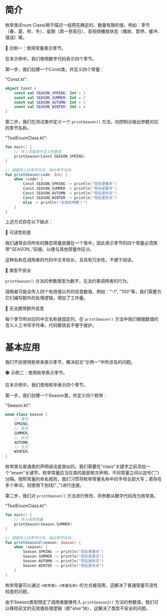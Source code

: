 # 简介
枚举类(Enum Class)用于描述一组预先确定的、数量有限的值，例如：季节（春、夏、秋、冬）、星期（周一至周日）、音视频播放状态（播放、暂停、缓冲、错误）等。

🔴 示例一：使用常量表示季节。

在本示例中，我们使用数字代码表示四个季节。

第一步，我们创建一个Const类，并定义四个常量：

"Const.kt":

```kotlin
object Const {
    const val SEASON_SPRING: Int = 1
    const val SEASON_SUMMER: Int = 2
    const val SEASON_AUTUMN: Int = 3
    const val SEASON_WINTER: Int = 4
}
```

第二步，我们在测试类中定义一个 `printSeason()` 方法，向控制台输出参数对应的季节名称。

"TestEnumClass.kt":

```kotlin
fun main() {
    // 传入常量类中定义的数值
    printSeason(Const.SEASON_SPRING)
}

// 根据传入的季节代号，输出季节名称。
fun printSeason(code: Int) {
    when (code) {
        Const.SEASON_SPRING -> println("现在是春天")
        Const.SEASON_SUMMER -> println("现在是夏天")
        Const.SEASON_AUTUMN -> println("现在是秋天")
        Const.SEASON_WINTER -> println("现在是冬天")
        else -> println("无效的参数！")
    }
}
```

上述方式存在以下缺点：

🔷 可读性较差

我们通常会将所有的静态常量放置在一个类中，因此表示季节的四个常量必须携带"SEASON_"前缀，以便与其他常量作区分。

这种名称在调用者的代码中文本较长，且具有冗余性，不便于阅读。

🔷 类型不安全

`printSeason()` 方法的参数类型为数字，无法约束调用者的行为。

调用者可能会传入四个有效值以外的任意数值，例如："-1", "100"等，我们需要为它们编写额外的处理逻辑，增加了工作量。

🔷 无法携带额外信息

每个季节所对应的中文名称是固定的，在 `printSeason()` 方法中我们根据数值的含义人工书写字符串，代码繁琐且不便于维护。

# 基本应用
我们不妨使用枚举来表示季节，解决前文“示例一”中所涉及的问题。

🟠 示例二：使用枚举表示季节。

在本示例中，我们使用枚举表示四个季节。

第一步，我们创建一个Season类，并定义四个枚举：

"Season.kt":

```kotlin
enum class Season {
    // 春天
    SPRING,
    // 夏天
    SUMMER,
    // 秋天
    AUTUMN,
    // 冬天
    WINTER;
}
```

枚举类与普通类的声明语法是类似的，我们需要在"class"关键字之前添加一个"enum"关键字。枚举常量应当在类的首部依次声明，不同常量之间以逗号(",")分隔。按照常量的命名规则，我们习惯将枚举常量名称中的字母全部大写；若存在多个单词，则使用下划线("_")进行连接。

第二步，我们对 `printSeason()` 方法进行修改，将参数从数字代码改为枚举类。

"TestEnumClass.kt":

```kotlin
fun main() {
    // 传入枚举常量
    printSeason(Season.SUMMER)
}

// 根据传入的季节代号，输出季节名称。
fun printSeason2(season: Season) {
    when (season) {
        Season.SPRING -> println("现在是春天")
        Season.SUMMER -> println("现在是夏天")
        Season.AUTUMN -> println("现在是秋天")
        Season.WINTER -> println("现在是冬天")
    }
}
```

枚举常量可以通过 `<枚举类>.<常量名称>` 的方式被调用，这解决了普通常量可读性较差的问题。

由于Season类型限定了调用者能够传入 `printSeason2()` 方法的参数值，我们可以移除前文的无效值处理逻辑（即"else"块），这解决了类型不安全的问题。

